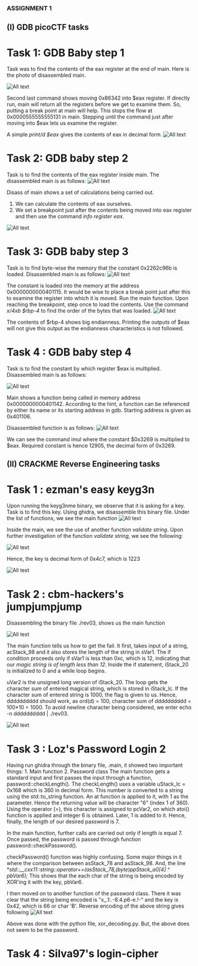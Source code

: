 ### ASSIGNMENT 1

## (I) GDB picoCTF tasks 

# Task 1: GDB Baby step 1

Task was to find the contents of the eax register at the end of main. 
Here is the photo of disassembled main.

![All text](images/image1.png)


Second last command shows moving 0x86342 into $eax register. If directly run, main will return all the registers before we get to examine them. So, putting a break point at main will help. 
This stops the flow at 0x0000555555555131 in main. Stepping until the command just after moving into $eax lets us examine the register.

A simple _print/d $eax_ gives the contents of eax in decimal form.
![All text](images/image2.png)


# Task 2: GDB baby step 2

Task is to find the contents of the eax register inside main. 
The disassembled main is as follows:
![All text](images/image3.png)

Disass of main shows a set of calculations being carried out. 
1. We can calculate the contents of eax ourselves.
2. We set a breakpoint just after the contents being moved into eax register and then use the command _info register eax_. 

![All text](images/image4.png)

# Task 3: GDB baby step 3
Task is to find byte-wise the memory that the constant 0x2262c96b is loaded. 
Disassembled main is as follows:
![All text](images/image5.png)

The constant is loaded  into the memory at the address 0x0000000000401115. It would be wise to place a break point just after this to examine the register into which it is moved.
Run the main function. Upon reaching the breakpoint, step once to load the contents. 
Use the command _x/4xb $rbp-4_ to find the order of the bytes that was loaded. 
![All text](images/image6.png)

The contents of $rbp-4 shows big endianness. Printing the outputs of $eax will not give this output as the endianness characteristics is not followed. 

# Task 4 : GDB baby step 4
Task is to find the constant by which register $eax is multiplied.
Disassembled main is as follows:

![All text](images/image7.png)

Main shows a function being called in memory address 0x0000000000401142. According to the hint, a function can be referenced by either its name or its starting address in gdb. Starting address is given as 0x401106.

Disassembled function is as follows:
![All text](images/image8.png)

We can see the command imul where the constant $0x3269 is multiplied to $eax. Required constant is hence 12905, the decimal form of 0x3269.


## (II) CRACKME Reverse Engineering tasks 

# Task 1 : ezman's easy keyg3n
Upon running the keyg3nme binary, we observe that it is asking for a key. Task is to find this key.
Using ghidra, we disassemble this binary file.
Under the list of functions, we see the main function
![All text](images/image9.png)

Inside the main, we see the use of another function _validate string_. Upon further investigation of the function _validate string_, we see the following:

![All text](images/image10.png)

Hence, the key is decimal form of 0x4c7, which is 1223

![All text](images/image11.png)

# Task 2 : cbm-hackers's jumpjumpjump
Disassembling the binary file ./rev03, shows us the main function

![All text](images/image12.png)

The main function tells us how to get the fail. It first, takes input of a string, acStack_98 and it also stores the length of the string in sVar1. 
The if condition proceeds only if sVar1 is less than 0xc, which is 12, indicating that our _magic string is of length less than 12_. 
Inside the if statement, iStack_20 is initialized to 0 and a while loop begins.

uVar2 is the unsigned long version of iStack_20. 
The loop gets the character sum of entered magical string, which is stored in iStack_lc. 
If the character sum of entered string is 1000, the flag is given to us.
Hence, dddddddddd should work, as ord(d) = 100, character sum of dddddddddd = 100*10 = 1000.
To avoid newline character being considered, we enter
echo -n dddddddddd | ./rev03.

![All text](images/image13.png)


# Task 3 : Loz's Password Login 2
Having run ghidra through the binary file, .main, it showed two important things:
    1. Main function
    2. Password class
The main function gets a standard input and first passes the input through a function, password::checkLength(). 
The checkLength() uses a variable uStack_lc = 0x168 which is 360 in decimal form.
This number is converted to a string using the std::to_string function. An at function is applied to it, with 1 as the parameter.
Hence the returning value will be character "6" (index 1 of 360). Using the operator (=), this character is assigned to pcVar2, on which atoi() function is applied and integer 6 is obtained. 
Later, 1 is added to it. Hence, finally, the length of our desired password is 7.

In the main function, further calls are carried out only if length is equal 7. Once passed, the password is passed through function password::checkPassword().

checkPassword() function was highly confusing. Some major things in it where the comparison between asStack_78 
and asStack_98.
And, the line **std::__cxx11::string::operator+=(asStack_78,(byte)ppStack_a0[4] ^ *pbVar6);**
This shows that the each char of the string is being encoded by XOR'ing it with the key, pbVar6.

I then moved on to another function of the password class. 
There it was clear that the string being encoded is "x_.1:.-8.4.p6-e.!-" and the key is 0x42, which is 66 or char 'B'. 
Reverse encoding of the above string gives following
![All text](images/image14.png) 

Above was done with the python file, xor_decoding.py.
But, the above does not seem to be the password. 

# Task 4 : Silva97's login-cipher

